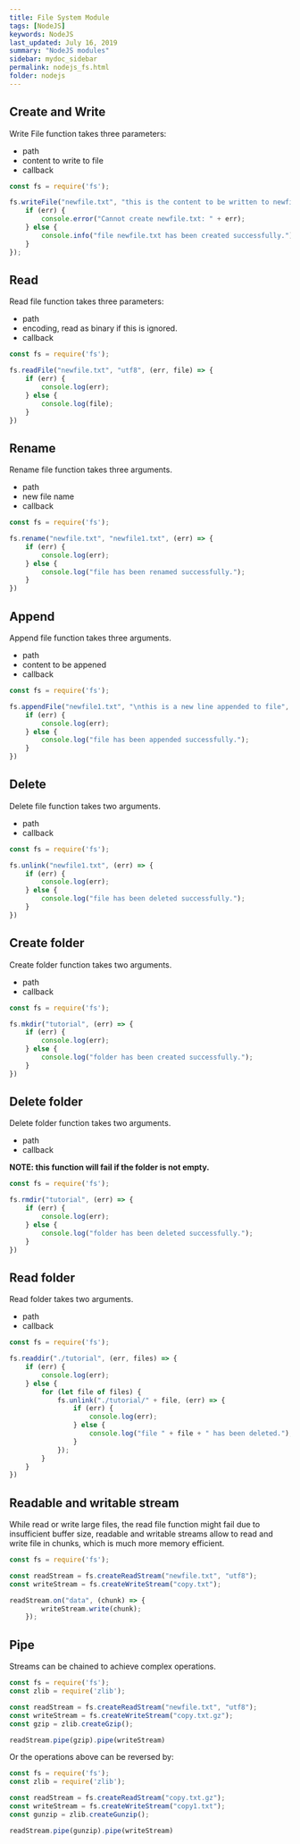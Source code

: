 ```yaml
---
title: File System Module
tags: [NodeJS]
keywords: NodeJS
last_updated: July 16, 2019
summary: "NodeJS modules"
sidebar: mydoc_sidebar
permalink: nodejs_fs.html
folder: nodejs
---
```

## Create and Write
Write File function takes three parameters:
* path
* content to write to file
* callback 

```js
const fs = require('fs');

fs.writeFile("newfile.txt", "this is the content to be written to newfile", (err) => {
    if (err) {
        console.error("Cannot create newfile.txt: " + err);
    } else {
        console.info("file newfile.txt has been created successfully.");
    }
});
```

## Read
Read file function takes three parameters:
* path
* encoding, read as binary if this is ignored.
* callback

```js
const fs = require('fs');

fs.readFile("newfile.txt", "utf8", (err, file) => {
    if (err) {
        console.log(err);
    } else {
        console.log(file);
    }
})
```

## Rename
Rename file function takes three arguments. 
* path
* new file name
* callback

```js
const fs = require('fs');

fs.rename("newfile.txt", "newfile1.txt", (err) => {
    if (err) {
        console.log(err);
    } else {
        console.log("file has been renamed successfully.");
    }
})
```

## Append
Append file function takes three arguments.
* path
* content to be appened
* callback

```js
const fs = require('fs');

fs.appendFile("newfile1.txt", "\nthis is a new line appended to file", (err) => {
    if (err) {
        console.log(err);
    } else {
        console.log("file has been appended successfully.");
    }
})
```

## Delete
Delete file function takes two arguments.
* path
* callback

```js
const fs = require('fs');

fs.unlink("newfile1.txt", (err) => {
    if (err) {
        console.log(err);
    } else {
        console.log("file has been deleted successfully.");
    }
})
```

## Create folder
Create folder function takes two arguments.
* path
* callback

```js
const fs = require('fs');

fs.mkdir("tutorial", (err) => {
    if (err) {
        console.log(err);
    } else {
        console.log("folder has been created successfully.");
    }
})
```

## Delete folder
Delete folder function takes two arguments.
* path
* callback

**NOTE: this function will fail if the folder is not empty.**

```js
const fs = require('fs');

fs.rmdir("tutorial", (err) => {
    if (err) {
        console.log(err);
    } else {
        console.log("folder has been deleted successfully.");
    }
})
```

## Read folder
Read folder takes two arguments.
* path
* callback

```js
const fs = require('fs');

fs.readdir("./tutorial", (err, files) => {
    if (err) {
        console.log(err);
    } else {
        for (let file of files) {
            fs.unlink("./tutorial/" + file, (err) => {
                if (err) {
                    console.log(err);
                } else {
                    console.log("file " + file + " has been deleted.");
                }
            });
        }
    }
})
```

## Readable and writable stream
While read or write large files, the read file function might fail due to insufficient buffer size, 
readable and writable streams allow to read and write file in chunks, which is much more memory efficient. 

```js
const fs = require('fs');

const readStream = fs.createReadStream("newfile.txt", "utf8");
const writeStream = fs.createWriteStream("copy.txt");

readStream.on("data", (chunk) => {
        writeStream.write(chunk);
    });
```

## Pipe
Streams can be chained to achieve complex operations. 

```js
const fs = require('fs');
const zlib = require('zlib');

const readStream = fs.createReadStream("newfile.txt", "utf8");
const writeStream = fs.createWriteStream("copy.txt.gz");
const gzip = zlib.createGzip();

readStream.pipe(gzip).pipe(writeStream)
```

Or the operations above can be reversed by:
```js
const fs = require('fs');
const zlib = require('zlib');

const readStream = fs.createReadStream("copy.txt.gz");
const writeStream = fs.createWriteStream("copy1.txt");
const gunzip = zlib.createGunzip();

readStream.pipe(gunzip).pipe(writeStream)
```